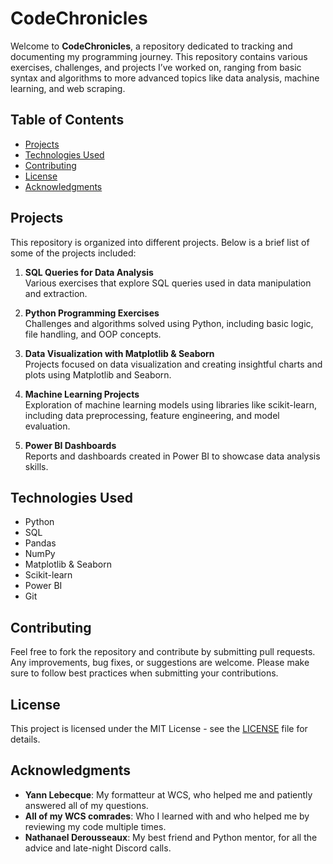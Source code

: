 # CodeChronicles

Welcome to **CodeChronicles**, a repository dedicated to tracking and documenting my programming journey. This repository contains various exercises, challenges, and projects I’ve worked on, ranging from basic syntax and algorithms to more advanced topics like data analysis, machine learning, and web scraping.

## Table of Contents

- [Projects](#projects)
- [Technologies Used](#technologies-used)
- [Contributing](#contributing)
- [License](#license)
- [Acknowledgments](#acknowledgments)

## Projects

This repository is organized into different projects. Below is a brief list of some of the projects included:

1. **SQL Queries for Data Analysis**  
   Various exercises that explore SQL queries used in data manipulation and extraction.
   
2. **Python Programming Exercises**  
   Challenges and algorithms solved using Python, including basic logic, file handling, and OOP concepts.
   
3. **Data Visualization with Matplotlib & Seaborn**  
   Projects focused on data visualization and creating insightful charts and plots using Matplotlib and Seaborn.
   
4. **Machine Learning Projects**  
   Exploration of machine learning models using libraries like scikit-learn, including data preprocessing, feature engineering, and model evaluation.

5. **Power BI Dashboards**  
   Reports and dashboards created in Power BI to showcase data analysis skills.

## Technologies Used

- Python
- SQL
- Pandas
- NumPy
- Matplotlib & Seaborn
- Scikit-learn
- Power BI
- Git

## Contributing

Feel free to fork the repository and contribute by submitting pull requests. Any improvements, bug fixes, or suggestions are welcome. Please make sure to follow best practices when submitting your contributions.

## License

This project is licensed under the MIT License - see the [LICENSE](LICENSE) file for details.

## Acknowledgments

- **Yann Lebecque**: My formatteur at WCS, who helped me and patiently answered all of my questions.
- **All of my WCS comrades**: Who I learned with and who helped me by reviewing my code multiple times.
- **Nathanael Derousseaux**: My best friend and Python mentor, for all the advice and late-night Discord calls.